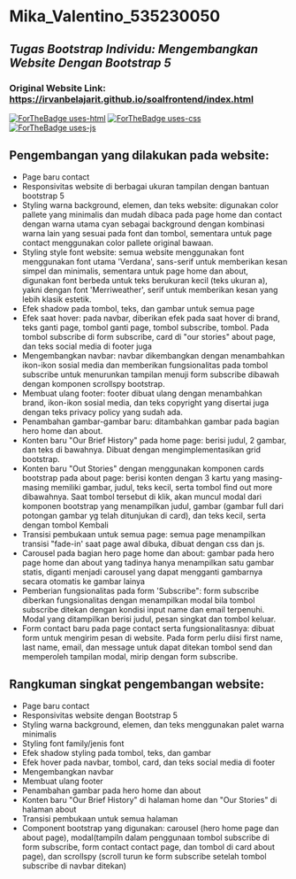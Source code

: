 # Mika_Valentino_535230050
## _Tugas Bootstrap Individu: Mengembangkan Website Dengan Bootstrap 5_
### Original Website Link: https://irvanbelajarit.github.io/soalfrontend/index.html 

[![ForTheBadge uses-html](http://ForTheBadge.com/images/badges/uses-html.svg)](http://ForTheBadge.com) 
[![ForTheBadge uses-css](http://ForTheBadge.com/images/badges/uses-css.svg)](http://ForTheBadge.com)
[![ForTheBadge uses-js](http://ForTheBadge.com/images/badges/uses-js.svg)](http://ForTheBadge.com)

## Pengembangan yang dilakukan pada website:
- Page baru contact
- Responsivitas website di berbagai ukuran tampilan dengan bantuan bootstrap 5
- Styling warna background, elemen, dan teks website: digunakan color pallete yang minimalis dan mudah dibaca pada page home dan contact dengan warna utama cyan sebagai background dengan kombinasi warna lain yang sesuai pada font dan tombol, sementara untuk page contact menggunakan color pallete original bawaan. 
- Styling style font website: semua website menggunakan font menggunakan font utama 'Verdana', sans-serif untuk memberikan kesan simpel dan minimalis, sementara untuk page home dan about, digunakan font berbeda untuk teks berukuran kecil (teks ukuran a), yakni dengan font 'Merriweather', serif untuk memberikan kesan yang lebih klasik estetik.
- Efek shadow pada tombol, teks, dan gambar untuk semua page
- Efek saat hover: pada navbar, diberikan efek pada saat hover di brand, teks ganti page, tombol ganti page, tombol subscribe, tombol. Pada tombol subscribe di form subscribe, card di "our stories" about page, dan teks social media di footer juga
- Mengembangkan navbar: navbar dikembangkan dengan menambahkan ikon-ikon sosial media dan memberikan fungsionalitas pada tombol subscribe untuk menurunkan tampilan menuji form subscribe dibawah dengan komponen scrollspy bootstrap.
- Membuat ulang footer: footer dibuat ulang dengan menambahkan brand, ikon-ikon sosial media, dan teks copyright yang disertai juga dengan teks privacy policy yang sudah ada.
- Penambahan gambar-gambar baru: ditambahkan gambar pada bagian hero home dan about.
- Konten baru "Our Brief History" pada home page: berisi judul, 2 gambar, dan teks di bawahnya. Dibuat dengan mengimplementasikan grid bootstrap.
- Konten baru "Out Stories" dengan menggunakan komponen cards bootstrap pada about page: berisi konten dengan 3 kartu yang masing-masing memiliki gambar, judul, teks kecil, serta tombol find out more dibawahnya. Saat tombol tersebut di klik, akan muncul modal dari komponen bootstrap yang menampilkan judul, gambar (gambar full dari potongan gambar yg telah ditunjukan di card), dan teks kecil, serta dengan tombol Kembali
- Transisi pembukaan untuk semua page: semua page menampilkan transisi "fade-in' saat page awal dibuka, dibuat dengan css dan js.
- Carousel pada bagian hero page home dan about: gambar pada hero page home dan about yang tadinya hanya menampilkan satu gambar statis, diganti menjadi carousel yang dapat mengganti gambarnya secara otomatis ke gambar lainya
- Pemberian fungsionalitas pada form 'Subscribe": form subscribe diberkan fungsionalitas dengan menampilkan modal bila tombol subscribe ditekan dengan kondisi input name dan email terpenuhi. Modal yang ditampilkan berisi judul, pesan singkat dan tombol keluar.
- Form contact baru pada page contact serta fungsionalitasnya: dibuat form untuk mengirim pesan di website. Pada form perlu diisi first name, last name, email, dan message untuk dapat ditekan tombol send dan memperoleh tampilan modal, mirip dengan form subscribe.


## Rangkuman singkat pengembangan website:

- Page baru contact
- Responsivitas website dengan Bootstrap 5
- Styling warna background, elemen, dan teks menggunakan palet warna minimalis
- Styling font family/jenis font
- Efek shadow styling pada tombol, teks, dan gambar
- Efek hover pada navbar, tombol, card, dan teks social media di footer
- Mengembangkan navbar
- Membuat ulang footer 
- Penambahan gambar pada hero home dan about
- Konten baru "Our Brief History" di halaman home dan "Our Stories" di halaman about 
- Transisi pembukaan untuk semua halaman
- Component bootstrap yang digunakan: carousel (hero home page dan about page), modal(tampiln dalam penggunaan tombol subscribe di form subscribe, form contact contact page, dan tombol di card about page), dan scrollspy (scroll turun ke form subscribe setelah tombol subscribe di navbar ditekan)
